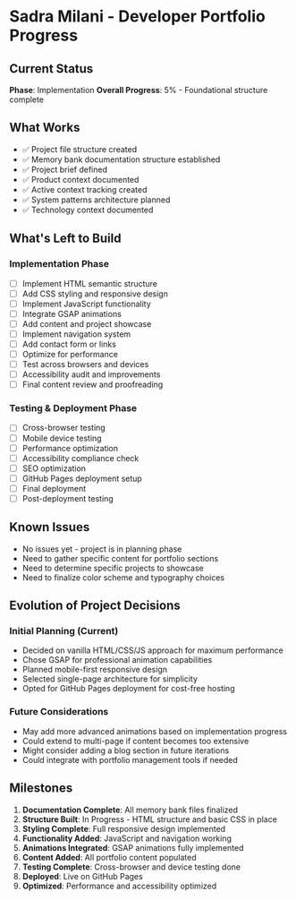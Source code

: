 # Sadra Milani - Developer Portfolio Progress

## Current Status

**Phase**: Implementation
**Overall Progress**: 5% - Foundational structure complete

## What Works

- ✅ Project file structure created
- ✅ Memory bank documentation structure established
- ✅ Project brief defined
- ✅ Product context documented
- ✅ Active context tracking created
- ✅ System patterns architecture planned
- ✅ Technology context documented

## What's Left to Build

### Implementation Phase

- [ ] Implement HTML semantic structure
- [ ] Add CSS styling and responsive design
- [ ] Implement JavaScript functionality
- [ ] Integrate GSAP animations
- [ ] Add content and project showcase
- [ ] Implement navigation system
- [ ] Add contact form or links
- [ ] Optimize for performance
- [ ] Test across browsers and devices
- [ ] Accessibility audit and improvements
- [ ] Final content review and proofreading

### Testing & Deployment Phase

- [ ] Cross-browser testing
- [ ] Mobile device testing
- [ ] Performance optimization
- [ ] Accessibility compliance check
- [ ] SEO optimization
- [ ] GitHub Pages deployment setup
- [ ] Final deployment
- [ ] Post-deployment testing

## Known Issues

- No issues yet - project is in planning phase
- Need to gather specific content for portfolio sections
- Need to determine specific projects to showcase
- Need to finalize color scheme and typography choices

## Evolution of Project Decisions

### Initial Planning (Current)

- Decided on vanilla HTML/CSS/JS approach for maximum performance
- Chose GSAP for professional animation capabilities
- Planned mobile-first responsive design
- Selected single-page architecture for simplicity
- Opted for GitHub Pages deployment for cost-free hosting

### Future Considerations

- May add more advanced animations based on implementation progress
- Could extend to multi-page if content becomes too extensive
- Might consider adding a blog section in future iterations
- Could integrate with portfolio management tools if needed

## Milestones

1. **Documentation Complete**: All memory bank files finalized
2. **Structure Built**: In Progress - HTML structure and basic CSS in place
3. **Styling Complete**: Full responsive design implemented
4. **Functionality Added**: JavaScript and navigation working
5. **Animations Integrated**: GSAP animations fully implemented
6. **Content Added**: All portfolio content populated
7. **Testing Complete**: Cross-browser and device testing done
8. **Deployed**: Live on GitHub Pages
9. **Optimized**: Performance and accessibility optimized
